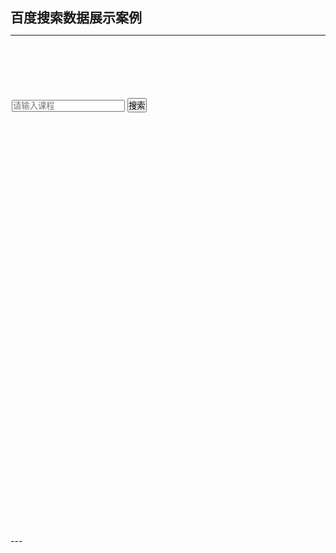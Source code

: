## 百度搜索数据展示案例
---
<!DOCTYPE html>
<html lang="en">

<head>
  <meta charset="UTF-8">
  <meta http-equiv="X-UA-Compatible" content="IE=edge">
  <meta name="viewport" content="width=device-width, initial-scale=1.0">
  <title>百度搜索数据展示</title>
  <style>
    * {
      margin: 0;
      padding: 0;
    }

    #val {
      width: 200px;
      height: 22px;
      color: #888;
      font-size: 13px;
      font-weight: 400;
    }

    .show {
      width: 200px;
      height: 200px;
      border: 1px solid #ccc;
      display: none;
      position: absolute;
    }

    .search {
      width: 500px;
      height: 600px;
      position: relative;
      margin: 100px auto;
    }
  </style>
</head>

<body>
  <div class="content">
    <div class="search">
      <input type="text" id="val" placeholder="请输入课程">
      <input type="submit" value="搜索" id="sub">
      <div class="show" id="show"></div>
    </div>

  </div>
  <script>
    let arr = [
      'web前端精英特训班 980元',
      'HTML核心技术 299元',
      'Vue核心技术 599元',
      'CSS+HTNL核心技术 299元',
      'web前端在线商城 99元',
      'JavaScript高级技术 899元'
    ];
    //逻辑：1.先完成 展示区域的显示和隐藏
    let val = document.getElementById('val');
    let show = document.getElementById('show');
    //给输入框绑定一个键盘弹起事件
    val.onkeyup = function () {
      show.style.display = 'block';
      //this.value 和arr的每一项进行匹配 indexOf 匹配不到显示-1
      let str = '';
      arr.forEach((item) => {
        let res = item.indexOf(val.value)
        if (res != -1) {
          str += '<p>' + item + '</p>'
        }
      });
      //如果val.value 为空或者 str为false 就给用户一个提示
      if (!val.value || !str) {
        show.innerHTML = '<p>暂无结果</p>'
      } else {
        show.innerHTML = str;

      };
      //如果搜索框为空，展示页面也清空
      if (!val.value) {
        show.innerHTML = '';
      };

    };
    val.onblur = function () {
      show.style.display = 'none';
      val.value = '';
    };
  </script>
</body>
</html>
---